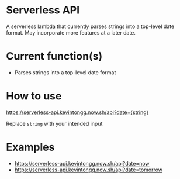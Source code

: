 # Serverless API
A serverless lambda that currently parses strings into a top-level date format. May incorporate more features at a later date.

# Current function(s)
- Parses strings into a top-level date format

# How to use
https://serverless-api.kevintongg.now.sh/api?date={string}

Replace `string` with your intended input

# Examples
- https://serverless-api.kevintongg.now.sh/api?date=now
- https://serverless-api.kevintongg.now.sh/api?date=tomorrow
